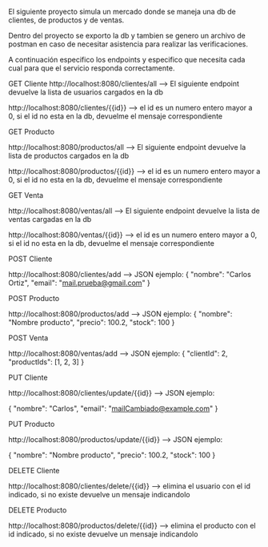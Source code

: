 El siguiente proyecto simula un mercado donde se maneja una db de clientes, de productos y de ventas.

Dentro del proyecto se exporto la db y tambien se genero un archivo de postman en caso de necesitar asistencia para realizar las verificaciones.

A continuación especifico los endpoints y especifico que necesita cada cual para que el servicio responda correctamente.


GET Cliente
http://localhost:8080/clientes/all --> El siguiente endpoint devuelve la lista de usuarios cargados en la db

http://localhost:8080/clientes/{{id}} --> el id es un numero entero mayor a 0, si el id no esta en la db, devuelme el mensaje correspondiente

GET Producto

http://localhost:8080/productos/all --> El siguiente endpoint devuelve la lista de productos cargados en la db

http://localhost:8080/productos/{{id}} --> el id es un numero entero mayor a 0, si el id no esta en la db, devuelme el mensaje correspondiente



GET Venta

http://localhost:8080/ventas/all --> El siguiente endpoint devuelve la lista de ventas cargadas en la db

http://localhost:8080/ventas/{{id}} --> el id es un numero entero mayor a 0, si el id no esta en la db, devuelme el mensaje correspondiente


POST Cliente

http://localhost:8080/clientes/add --> JSON ejemplo:
{
  "nombre": "Carlos Ortiz",
  "email": "mail.prueba@gmail.com"
}



POST Producto

http://localhost:8080/productos/add --> JSON ejemplo:
{
  "nombre": "Nombre producto",
  "precio": 100.2,
  "stock": 100
}


POST Venta

http://localhost:8080/ventas/add --> JSON ejemplo:
{
   "clientId": 2, 
   "productIds": [1, 2, 3]
}

PUT Cliente

http://localhost:8080/clientes/update/{{id}} --> JSON ejemplo:

{
  "nombre": "Carlos",
  "email": "mailCambiado@example.com"
}



PUT Producto

http://localhost:8080/productos/update/{{id}} --> JSON ejemplo:

{
  "nombre": "Nombre producto",
  "precio": 100.2,
  "stock": 100
}




DELETE Cliente

http://localhost:8080/clientes/delete/{{id}} --> elimina el usuario con el id indicado, si no existe devuelve un mensaje indicandolo

DELETE Producto

http://localhost:8080/productos/delete/{{id}} --> elimina el producto con el id indicado, si no existe devuelve un mensaje indicandolo

 

